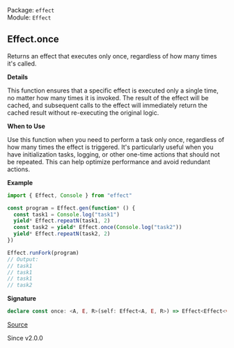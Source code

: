 Package: `effect`<br />
Module: `Effect`<br />

## Effect.once

Returns an effect that executes only once, regardless of how many times it's
called.

**Details**

This function ensures that a specific effect is executed only a single time,
no matter how many times it is invoked. The result of the effect will be
cached, and subsequent calls to the effect will immediately return the cached
result without re-executing the original logic.

**When to Use**

Use this function when you need to perform a task only once, regardless of
how many times the effect is triggered. It's particularly useful when you
have initialization tasks, logging, or other one-time actions that should not
be repeated. This can help optimize performance and avoid redundant actions.

**Example**

```ts
import { Effect, Console } from "effect"

const program = Effect.gen(function* () {
  const task1 = Console.log("task1")
  yield* Effect.repeatN(task1, 2)
  const task2 = yield* Effect.once(Console.log("task2"))
  yield* Effect.repeatN(task2, 2)
})

Effect.runFork(program)
// Output:
// task1
// task1
// task1
// task2
```

**Signature**

```ts
declare const once: <A, E, R>(self: Effect<A, E, R>) => Effect<Effect<void, E, R>>
```

[Source](https://github.com/Effect-TS/effect/tree/main/packages/effect/src/Effect.ts#L585)

Since v2.0.0
